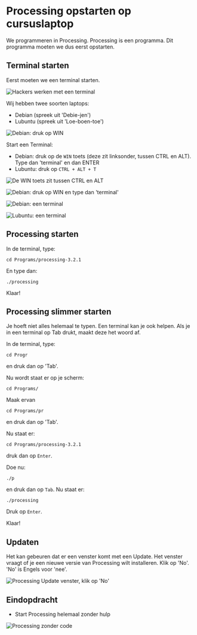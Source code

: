 # Processing opstarten op cursuslaptop

We programmeren in Processing.
Processing is een programma.
Dit programma moeten we dus eerst opstarten.

## Terminal starten

Eerst moeten we een terminal starten.

![Hackers werken met een terminal](ProcessingOpstartenOpCursusLaptopHackerMetTerminal.jpg)

Wij hebben twee soorten laptops:

  * Debian (spreek uit 'Debie-jen')
  * Lubuntu (spreek uit 'Loe-boen-toe')

![Debian: druk op WIN](ProcessingOpstartenOpCursusLaptopDebian.png)

Start een Terminal:

 * Debian: druk op de `WIN` toets (deze zit linksonder, tussen CTRL en ALT). Type dan 'terminal' en dan ENTER 
 * Lubuntu: druk op `CTRL + ALT + T`

![De WIN toets zit tussen CTRL en ALT](ProcessingOpstartenOpCursusLaptopCtrlWindowsAlt.jpg)

![Debian: druk op WIN en type dan 'terminal'](ProcessingOpstartenOpCursusLaptopIntypen.png)

![Debian: een terminal](ProcessingOpstartenOpCursusLaptopDebianTerminal.png)

![Lubuntu: een terminal](ProcessingOpstartenOpCursusLaptopLubuntuTerminal.png)

## Processing starten

In de terminal, type:

```
cd Programs/processing-3.2.1
```

En type dan:

```
./processing
```

Klaar!

## Processing slimmer starten
 
Je hoeft niet alles helemaal te typen.
Een terminal kan je ook helpen.
Als je in een terminal op Tab drukt, maakt deze het woord af.

In de terminal, type:

```
cd Progr
```

en druk dan op 'Tab'.

Nu wordt staat er op je scherm:

```
cd Programs/
```

Maak ervan

```
cd Programs/pr
```

en druk dan op 'Tab'.

Nu staat er:

```
cd Programs/processing-3.2.1
```

druk dan op `Enter`.

Doe nu:

```
./p
```

en druk dan op `Tab`. Nu staat er:

```
./processing
```

Druk op `Enter`.

Klaar!


## Updaten

Het kan gebeuren dat er een venster komt met een Update. Het venster vraagt
of je een nieuwe versie van Processing wilt installeren. Klik op 'No'. 'No' 
is Engels voor 'nee'.

![Processing Update venster, klik op 'No'](ProcessingOpstartenOpCursusLaptopNewVersionDialog.png)

## Eindopdracht
 
 * Start Processing helemaal zonder hulp

![Processing zonder code](ProcessingOpstartenOpCursusLaptopProcessing.png)

